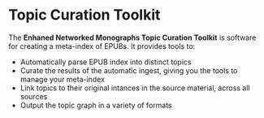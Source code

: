 # Topic Curation Toolkit

The __Enhaned Networked Monographs Topic Curation Toolkit__ is software for creating a meta-index of EPUBs. It provides tools to:

- Automatically parse EPUB index into distinct topics
- Curate the results of the automatic ingest, giving you the tools to manage your meta-index
- Link topics to their original intances in the source material, across all sources
- Output the topic graph in a variety of formats
